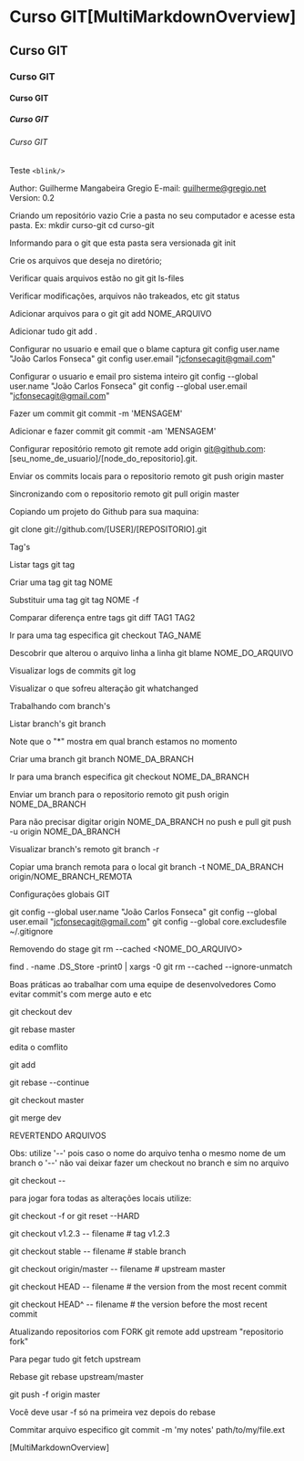 # Curso GIT[MultiMarkdownOverview]
## Curso GIT
### Curso GIT
#### Curso GIT
##### Curso GIT
###### Curso GIT

Teste `<blink/>`

Author: Guilherme Mangabeira Gregio
E-mail: guilherme@gregio.net
Version: 0.2


Criando um repositório vazio
Crie a pasta no seu computador e acesse esta pasta. Ex:
mkdir curso-git
cd curso-git

Informando para o git que esta pasta sera versionada
git init

Crie os arquivos que deseja no diretório;

Verificar quais arquivos estão no git
git ls-files

Verificar modificações, arquivos não trakeados, etc
git status

Adicionar arquivos para o git
git add NOME_ARQUIVO

Adicionar tudo
git add .

Configurar no usuario e email que o blame captura
git config user.name "João Carlos Fonseca"
git config user.email "jcfonsecagit@gmail.com"

Configurar o usuario e email pro sistema inteiro
git config --global user.name "João Carlos Fonseca"
git config --global user.email "jcfonsecagit@gmail.com"

Fazer um commit
git commit -m 'MENSAGEM'

Adicionar e fazer commit
git commit -am 'MENSAGEM'

Configurar repositório remoto
git remote add origin git@github.com:[seu_nome_de_usuario]/[node_do_repositorio].git.

Enviar os commits locais para o repositorio remoto
git push origin master

Sincronizando com o repositorio remoto
git pull origin master

Copiando um projeto do Github para sua maquina:

git clone git://github.com/[USER]/[REPOSITORIO].git 

Tag's

Listar tags
git tag

Criar uma tag
git tag NOME

Substituir uma tag
git tag NOME -f

Comparar diferença entre tags
git diff TAG1 TAG2

Ir para uma tag especifica
git checkout TAG_NAME

Descobrir que alterou o arquivo linha a linha
git blame NOME_DO_ARQUIVO

Visualizar logs de commits
git log

Visualizar o que sofreu alteração
git whatchanged 

Trabalhando com branch's

Listar branch's 
git branch

Note que o "*" mostra em qual branch estamos no momento

Criar uma branch
git branch NOME_DA_BRANCH

Ir para uma branch especifica
git checkout NOME_DA_BRANCH

Enviar um branch para o repositorio remoto
git push origin NOME_DA_BRANCH

Para não precisar digitar origin NOME_DA_BRANCH no push e pull
git push -u origin NOME_DA_BRANCH

Visualizar branch's remoto
git branch -r

Copiar uma branch remota para o local
git branch -t NOME_DA_BRANCH origin/NOME_BRANCH_REMOTA


Configurações globais GIT

git config --global user.name "João Carlos Fonseca"
git config --global user.email "jcfonsecagit@gmail.com"
git config --global core.excludesfile ~/.gitignore

Removendo do stage
git rm --cached <NOME_DO_ARQUIVO>

find . -name .DS_Store -print0 | xargs -0 git rm --cached --ignore-unmatch

Boas práticas ao trabalhar com uma equipe de desenvolvedores
Como evitar commit's com merge auto e etc

git checkout dev

git rebase master

edita o comflito

git add <arquivo conflitado>

git rebase --continue

git checkout master

git merge dev




REVERTENDO ARQUIVOS

Obs: utilize '--' pois caso o nome do arquivo tenha o mesmo nome de um branch o '--' não vai deixar fazer um checkout no branch e sim no arquivo

git checkout -- <file>

para jogar fora todas as alterações locais utilize:

git checkout -f or git reset --HARD

git checkout v1.2.3 -- filename         # tag v1.2.3

git checkout stable -- filename         # stable branch

git checkout origin/master -- filename  # upstream master

git checkout HEAD -- filename           # the version from the most recent commit

git checkout HEAD^ -- filename          # the version before the most recent commit

Atualizando repositorios com FORK
git remote add upstream "repositorio fork"

Para pegar tudo
git fetch upstream

Rebase 
git rebase upstream/master

git push -f origin master

Você deve usar -f só na primeira vez depois do rebase

Commitar arquivo especifico
git commit -m 'my notes' path/to/my/file.ext 

[MultiMarkdownOverview]
